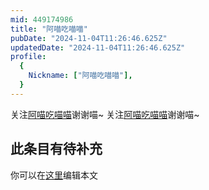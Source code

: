 ```yaml
---
mid: 449174986
title: "阿喵吃喵喵"
pubDate: "2024-11-04T11:26:46.625Z"
updatedDate: "2024-11-04T11:26:46.625Z"
profile:
  {
    Nickname: ["阿喵吃喵喵"],
  }
---
```


关注[阿喵吃喵喵](https://space.bilibili.com/449174986)谢谢喵~ 关注[阿喵吃喵喵](https://space.bilibili.com/449174986)谢谢喵~

## 此条目有待补充
你可以在[这里](https://github.com/Yuhanawa/VTuber.ICU/edit/master/src/content/v/阿喵吃喵喵/index.md)编辑本文
